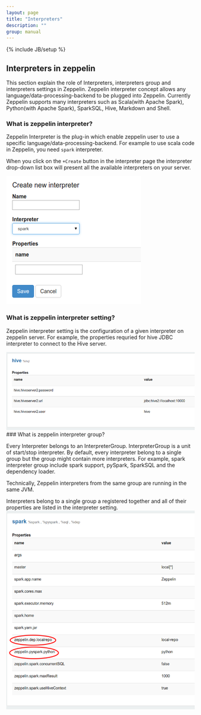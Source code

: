 ```yaml
---
layout: page
title: "Interpreters"
description: ""
group: manual
---
```

{% include JB/setup %}


## Interpreters in zeppelin

This section explain the role of Interpreters, interpreters group and interpreters settings in Zeppelin.
Zeppelin interpreter concept allows any language/data-processing-backend to be plugged into Zeppelin.
Currently Zeppelin supports many interpreters such as Scala(with Apache Spark), Python(with Apache Spark), SparkSQL, Hive, Markdown and Shell.

### What is zeppelin interpreter?

Zeppelin Interpreter is the plug-in which enable zeppelin user to use a specific language/data-processing-backend. For example to use scala code in Zeppelin, you need ```spark``` interpreter.

When you click on the ```+Create``` button in the interpreter page the interpreter drop-down list box will present all the available interpreters on your server.

<img src="../../assets/themes/zeppelin/img/screenshots/interpreter_create.png">

### What is zeppelin interpreter setting?

Zeppelin interpreter setting is the configuration of a given interpreter on zeppelin server. For example, the properties requried for hive  JDBC interpreter to connect to the Hive server.

<img src="../../assets/themes/zeppelin/img/screenshots/interpreter_setting.png">
### What is zeppelin interpreter group?

Every Interpreter belongs to an InterpreterGroup. InterpreterGroup is a unit of start/stop interpreter.
By default, every interpreter belong to a single group but the group might contain more interpreters. For example, spark interpreter group include spark support, pySpark, 
SparkSQL and the dependency loader.

Technically, Zeppelin interpreters from the same group are running in the same JVM.

Interpreters belong to a single group a registered together and all of their properties are listed in the interpreter setting.
<img src="../../assets/themes/zeppelin/img/screenshots/interpreter_setting_spark.png">
